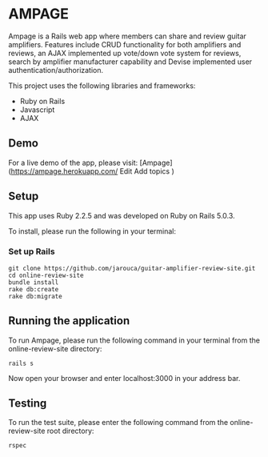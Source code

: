 # AMPAGE

Ampage is a Rails web app where members can share and review guitar amplifiers. Features include CRUD functionality for both amplifiers and reviews, an AJAX implemented up vote/down vote system for reviews, search by amplifier manufacturer capability and Devise implemented user authentication/authorization.

This project uses the following libraries and frameworks:

- Ruby on Rails
- Javascript
- AJAX

## Demo

For a live demo of the app, please visit: [Ampage](https://ampage.herokuapp.com/ Edit
Add topics
)

## Setup

This app uses Ruby 2.2.5 and was developed on Ruby on Rails 5.0.3. 

To install, please run the following in your terminal: 

### Set up Rails

```
git clone https://github.com/jarouca/guitar-amplifier-review-site.git
cd online-review-site
bundle install
rake db:create
rake db:migrate
```

## Running the application

To run Ampage, please run the following command in your terminal from the online-review-site directory:

`rails s`

Now open your browser and enter localhost:3000 in your address bar.

## Testing

To run the test suite, please enter the following command from the online-review-site root directory:

`rspec`
